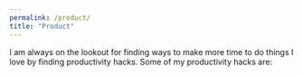 ```yaml
---
permalink: /product/
title: "Product"
---
```


I am always on the lookout for finding ways to make more time to do things I love by finding productivity hacks. Some of my productivity hacks are:





